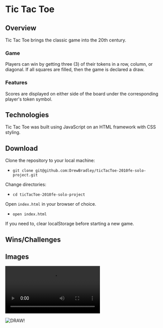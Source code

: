 # Tic Tac Toe
## Overview
Tic Tac Toe brings the classic game into the 20th century. 

### Game
Players can win by getting three (3) of their tokens in a row, column, or diagonal. If all squares are filled, then the game is declared a draw.
### Features
Scores are displayed on either side of the board under the corresponding player's token symbol.

## Technologies
Tic Tac Toe was built using JavaScript on an HTML framework with CSS styling.

## Download
Clone the repository to your local machine:
 - ```git clone git@github.com:DrewBradley/ticTacToe-2010fe-solo-project.git```

Change directories:
 - ```cd ticTacToe-2010fe-solo-project```

Open ```index.html``` in your browser of choice. 
 - ```open index.html```

If you need to, clear localStorage before starting a new game.

## Wins/Challenges

## Images
![game play](https://media.giphy.com/media/Eqt7VSUuND2WdGmOlh/source.mp4)

![DRAW!](https://gph.is/g/Z5JYMn6)
